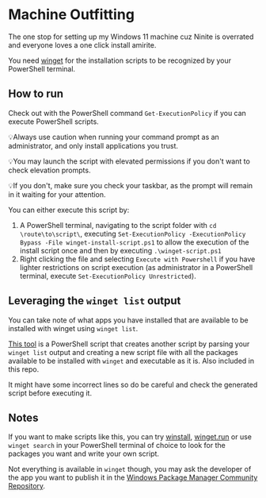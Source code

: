 # Machine Outfitting

The one stop for setting up my Windows 11 machine cuz Ninite is overrated and everyone loves a one click install amirite.

You need [winget](https://github.com/microsoft/winget-cli/) for the installation scripts to be recognized by your PowerShell terminal.

## How to run

Check out with the PowerShell command `Get-ExecutionPolicy` if you can execute PowerShell scripts.  

💡Always use caution when running your command prompt as an administrator, and only install applications you trust.  

💡You may launch the script with elevated permissions if you don't want to check elevation prompts.  

💡If you don't, make sure you check your taskbar, as the prompt will remain in it waiting for your attention.

You can either execute this script by:  

1. A PowerShell terminal, navigating to the script folder with `cd \route\to\script\`, executing `Set-ExecutionPolicy -ExecutionPolicy Bypass -File winget-install-script.ps1` to allow the execution of the install script once and then by executing `.\winget-script.ps1`
1. Right clicking the file and selecting `Execute with Powershell` if you have lighter restrictions on script execution (as administrator in a PowerShell terminal, execute `Set-ExecutionPolicy Unrestricted`).  

## Leveraging the `winget list` output

You can take note of what apps you have installed that are available to be installed with winget using `winget list`.  

[This tool](https://gist.github.com/jfalava/7ed352478721bcf10ff3da1cae6a6623) is a PowerShell script that creates another script by parsing your `winget list` output and creating a new script file with all the packages available to be installed with `winget` and executable as it is. Also included in this repo.  

It might have some incorrect lines so do be careful and check the generated script before executing it.

## Notes

If you want to make scripts like this, you can try [winstall](https://winstall.app/), [winget.run](https://winget.run) or use `winget search` in your PowerShell terminal of choice to look for the packages you want and write your own script.  

Not everything is available in `winget` though, you may ask the developer of the app you want to publish it in the [Windows Package Manager Community Repository](https://docs.microsoft.com/es-es/windows/package-manager/package/repository).
